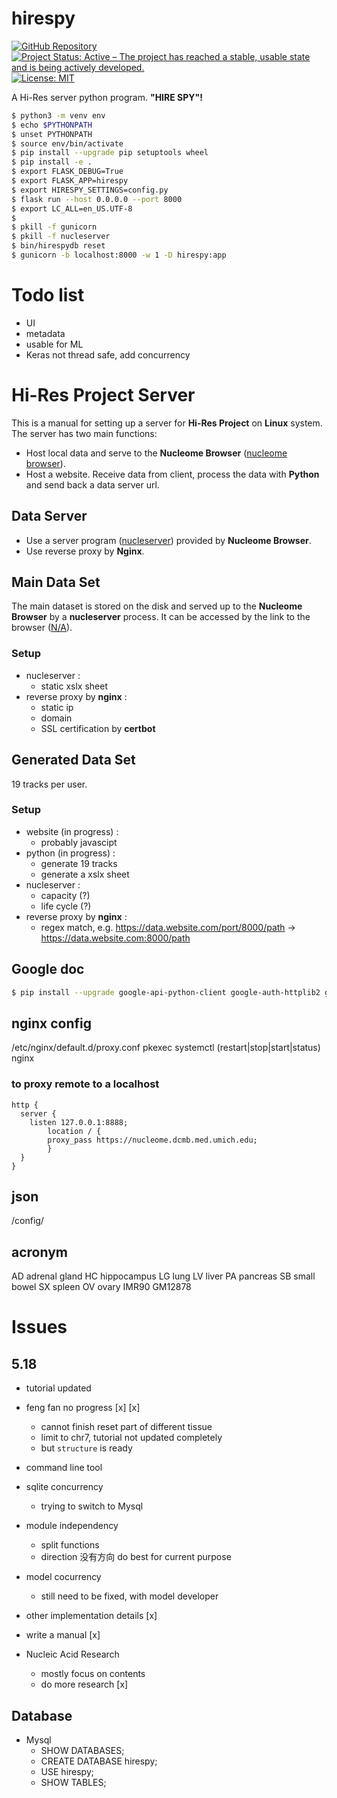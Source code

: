 # hirespy

[![GitHub Repository](https://img.shields.io/badge/GitHub-Repository-blue.svg)](https://github.com/item084/hirespy)
[![Project Status: Active – The project has reached a stable, usable state and is being actively developed.](https://www.repostatus.org/badges/latest/active.svg)](https://www.repostatus.org/#active)
[![License: MIT](https://img.shields.io/badge/License-MIT-yellow.svg)](https://opensource.org/licenses/MIT)

A Hi-Res server python program. **"HIRE SPY"!**

```sh
$ python3 -m venv env
$ echo $PYTHONPATH
$ unset PYTHONPATH
$ source env/bin/activate
$ pip install --upgrade pip setuptools wheel
$ pip install -e .
$ export FLASK_DEBUG=True
$ export FLASK_APP=hirespy
$ export HIRESPY_SETTINGS=config.py
$ flask run --host 0.0.0.0 --port 8000
$ export LC_ALL=en_US.UTF-8
$
$ pkill -f gunicorn
$ pkill -f nucleserver
$ bin/hirespydb reset
$ gunicorn -b localhost:8000 -w 1 -D hirespy:app
```

# Todo list
- UI
- metadata
- usable for ML
- Keras not thread safe, add concurrency

# Hi-Res Project Server

This is a manual for setting up a server for **Hi-Res Project** on **Linux** system. The server has two main functions:
 - Host local data and serve to the **Nucleome Browser** ([nucleome browser](https://vis.nucleome.org/)).
- Host a website. Receive data from client, process the data with **Python** and send back a data server url.

## Data Server

- Use a server program ([nucleserver](https://github.com/nucleome/nucleserver)) provided by **Nucleome Browser**.
- Use reverse proxy by **Nginx**.

## Main Data Set

The main dataset is stored on the disk and served up to the **Nucleome Browser** by a **nucleserver** process. It can be accessed by the link to the browser ([N/A]()).

### Setup
 - nucleserver :
	 - static xslx sheet
 - reverse proxy by **nginx** : 
	 - static ip
	 - domain
	 - SSL certification by **certbot**

## Generated Data Set

19 tracks per user.

### Setup
 - website (in progress) :
	 - probably javascipt 
 - python (in progress) : 
	 - generate 19 tracks
	 - generate a xslx sheet 
 - nucleserver :
	 - capacity (?)
	 - life cycle (?)
 -  reverse proxy by **nginx** : 
	 - regex match, e.g. https://data.website.com/port/8000/path -> https://data.website.com:8000/path 

## Google doc

```sh
$ pip install --upgrade google-api-python-client google-auth-httplib2 google-auth-oauthlib
```

## nginx config

/etc/nginx/default.d/proxy.conf
pkexec systemctl (restart|stop|start|status) nginx

### to proxy remote to a localhost

```
http {
  server {
    listen 127.0.0.1:8888;
        location / {
        proxy_pass https://nucleome.dcmb.med.umich.edu;
        }
  }
}
```

## json

/config/


## acronym
AD adrenal gland
HC hippocampus
LG lung
LV liver
PA pancreas
SB small bowel
SX spleen
OV ovary
IMR90
GM12878

# Issues

## 5.18

- tutorial updated

- feng fan no progress [x] [x]
    - cannot finish reset part of different tissue
    - limit to chr7, tutorial not updated completely
    - but `structure` is ready

- command line tool

- sqlite concurrency
    - trying to switch to Mysql

- module independency
    - split functions
    - direction 没有方向 do best for current purpose
 
- model cocurrency
    - still need to be fixed, with model developer

- other implementation details [x]

- write a manual [x]

- Nucleic Acid Research
    - mostly focus on contents
    - do more research [x]

## Database

- Mysql
    - SHOW DATABASES;
    - CREATE DATABASE hirespy;
    - USE hirespy;
    - SHOW TABLES;
